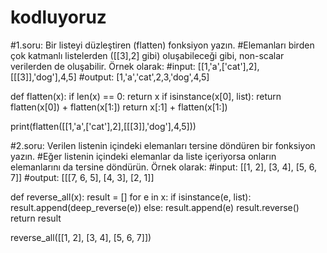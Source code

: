# kodluyoruz
#1.soru: Bir listeyi düzleştiren (flatten) fonksiyon yazın. 
#Elemanları birden çok katmanlı listelerden ([[3],2] gibi) oluşabileceği gibi, non-scalar verilerden de oluşabilir. Örnek olarak:
#input: [[1,'a',['cat'],2],[[[3]],'dog'],4,5]
#output: [1,'a','cat',2,3,'dog',4,5]

def flatten(x):
    if len(x) == 0:
        return x
    if isinstance(x[0], list):
        return flatten(x[0]) + flatten(x[1:])
    return x[:1] + flatten(x[1:])

print(flatten([[1,'a',['cat'],2],[[[3]],'dog'],4,5]))

#2.soru: Verilen listenin içindeki elemanları tersine döndüren bir fonksiyon yazın. 
#Eğer listenin içindeki elemanlar da liste içeriyorsa onların elemanlarını da tersine döndürün. Örnek olarak:
#input: [[1, 2], [3, 4], [5, 6, 7]]
#output: [[[7, 6, 5], [4, 3], [2, 1]]

def reverse_all(x):
    result = []
    for e in x:
        if isinstance(e, list):
            result.append(deep_reverse(e))
        else:
            result.append(e)
    result.reverse()
    return result

reverse_all([[1, 2], [3, 4], [5, 6, 7]])
